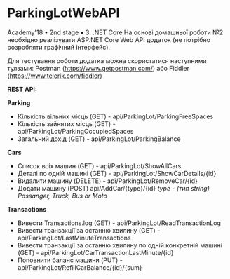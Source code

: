 ﻿# ParkingLotWebAPI

Academy'18 • 2nd stage • 3. .NET Core
На основі домашньої роботи №2 необхідно реалізувати ASP.NET Core Web API додаток (не потрібно розробляти графічний інтерфейс).

Для тестування роботи додатка можна скористатися наступними тулзами: Postman (https://www.getpostman.com/) або Fiddler (https://www.telerik.com/fiddler)


__REST API:__


__Parking__
* Кількість вільних місць (GET) - api/ParkingLot/ParkingFreeSpaces
* Кількість зайнятих місць (GET) - api/ParkingLot/ParkingOccupiedSpaces
* Загальний дохід (GET) - api/ParkingLot/ParkingBalance

__Cars__
* Список всіх машин (GET) - api/ParkingLot/ShowAllCars
* Деталі по одній машині (GET) - api/ParkingLot/ShowCarDetails/{id}
* Видалити машину (DELETE) - api/ParkingLot/RemoveCar/{id}
* Додати машину (POST) api/AddCar/{type}/{id} 
_type - (тип string) Passanger, Truck, Bus or Moto_

__Transactions__
* Вивести Transactions.log (GET) - api/ParkingLot/ReadTransactionLog
* Вивести транзакції за останню хвилину (GET) - api/ParkingLot/LastMinuteTransactions
* Вивести транзакції за останню хвилину по одній конкретній машині (GET) - api/ParkingLot/CarTransactionLastMinute/{id}
* Поповнити баланс машини (PUT) - api/ParkingLot/RefillCarBalance/{id}/{sum}